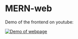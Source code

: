 # MERN-web

Demo of the frontend on youtube:

[![Demo of webpage](http://img.youtube.com/vi/m-wsIPaL4XE/0.jpg)](https://youtu.be/m-wsIPaL4XE)
